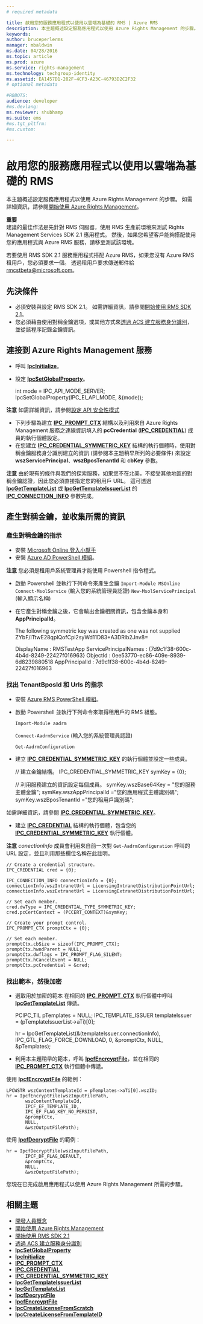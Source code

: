 ```yaml
---
# required metadata

title: 啟用您的服務應用程式以使用以雲端為基礎的 RMS | Azure RMS
description: 本主題概述設定服務應用程式以使用 Azure Rights Management 的步驟。
keywords:
author: bruceperlerms
manager: mbaldwin
ms.date: 04/28/2016
ms.topic: article
ms.prod: azure
ms.service: rights-management
ms.technology: techgroup-identity
ms.assetid: EA1457D1-282F-4CF3-A23C-46793D2C2F32
# optional metadata

#ROBOTS:
audience: developer
#ms.devlang:
ms.reviewer: shubhamp
ms.suite: ems
#ms.tgt_pltfrm:
#ms.custom:

---
```


# 啟用您的服務應用程式以使用以雲端為基礎的 RMS

本主題概述設定服務應用程式以使用 Azure Rights Management 的步驟。 如需詳細資訊，請參閱[開始使用 Azure Rights Management](https://technet.microsoft.com/en-us/library/jj585016.aspx)。

**重要**  
建議的最佳作法是先針對 RMS 伺服器，使用 RMS 生產前環境來測試 Rights Management Services SDK 2.1 應用程式。 然後，如果您希望客戶能夠搭配使用您的應用程式與 Azure RMS 服務，請移至測試該環境。

若要使用 RMS SDK 2.1 服務應用程式搭配 Azure RMS，如果您沒有 Azure RMS 租用戶，您必須要求一個。 透過租用戶要求傳送郵件給 <rmcstbeta@microsoft.com>。

## 先決條件

-   必須安裝與設定 RMS SDK 2.1。 如需詳細資訊，請參閱[開始使用 RMS SDK 2.1](getting-started-with-ad-rms-2-0.md)。
-   您必須藉由使用對稱金鑰選項，或其他方式來[透過 ACS 建立服務身分識別](https://msdn.microsoft.com/en-us/library/gg185924.aspx)，並從該程序記錄金鑰資訊。

## 連接到 Azure Rights Management 服務

-   呼叫 [**IpcInitialize**](/rights-management/sdk/2.1/api/win/functions#msipc_ipcinitialize)。
-   設定 [**IpcSetGlobalProperty**](/rights-management/sdk/2.1/api/win/functions#msipc_ipcsetglobalproperty)。


    int mode = IPC_API_MODE_SERVER;
    IpcSetGlobalProperty(IPC_EI_API_MODE, &(mode));


**注意**  如需詳細資訊，請參閱[設定 API 安全性模式](setting-the-api-security-mode-api-mode.md)

     

-   下列步驟為建立 [**IPC\_PROMPT\_CTX**](/rights-management/sdk/2.1/api/win/ipc_prompt_ctx#msipc_ipc_prompt_ctx) 結構以及利用來自 Azure Rights Management 服務之連線資訊填入的 **pcCredential** ([**IPC\_CREDENTIAL**](/rights-management/sdk/2.1/api/win/ipc_credential#msipc_ipc_credential)) 成員的執行個體設定。
-   在您建立 [**IPC\_CREDENTIAL\_SYMMETRIC\_KEY**](/rights-management/sdk/2.1/api/win/ipc_credential#msipc_ipc_credential_symmetric_key) 結構的執行個體時，使用對稱金鑰服務身分識別建立的資訊 (請參閱本主題稍早所列的必要條件) 來設定 **wszServicePrincipal**、**wszBposTenantId** 和 **cbKey** 參數。

**注意**   由於現有的條件與我們的探索服務，如果您不在北美，不接受其他地區的對稱金鑰認證，因此您必須直接指定您的租用戶 URL。 這可透過 [**IpcGetTemplateList**](/rights-management/sdk/2.1/api/win/functions#msipc_ipcgettemplatelist) 或 [**IpcGetTemplateIssuerList**](/rights-management/sdk/2.1/api/win/functions#msipc_ipcgettemplateissuerlist) 的 [**IPC\_CONNECTION\_INFO**](/rights-management/sdk/2.1/api/win/ipc_connection_info#msipc_ipc_connection_info) 參數完成。

## 產生對稱金鑰，並收集所需的資訊

### 產生對稱金鑰的指示

-   安裝 [Microsoft Online 登入小幫手](http://go.microsoft.com/fwlink/p/?LinkID=286152)
-   安裝 [Azure AD PowerShell 模組](https://bposast.vo.msecnd.net/MSOPMW/8073.4/amd64/AdministrationConfig-en.msi)。

**注意**  您必須是租用戶系統管理員才能使用 Powershell 指令程式。


-   啟動 Powershell 並執行下列命令來產生金鑰
            `Import-Module MSOnline`
            `Connect-MsolService` (輸入您的系統管理員認證)
            `New-MsolServicePrincipal` (輸入顯示名稱)
-   在它產生對稱金鑰之後，它會輸出金鑰相關資訊，包含金鑰本身和 **AppPrincipalId**。



    The following symmetric key was created as one was not supplied
    ZYbF/lTtwE28qplQofCpi2syWd11D83+A3DRlb2Jnv8=

    DisplayName : RMSTestApp
    ServicePrincipalNames : {7d9c1f38-600c-4b4d-8249-22427f016963}
    ObjectId : 0ee53770-ec86-409e-8939-6d8239880518
    AppPrincipalId : 7d9c1f38-600c-4b4d-8249-22427f016963



### 找出 **TenantBposId** 和 **Urls** 的指示

-   安裝 [Azure RMS PowerShell 模組](https://technet.microsoft.com/en-us/library/jj585012.aspx)。
-   啟動 Powershell 並執行下列命令來取得租用戶的 RMS 組態。

    `Import-Module aadrm`

    `Connect-AadrmService` (輸入您的系統管理員認證)

    `Get-AadrmConfiguration`


-   建立 [**IPC\_CREDENTIAL\_SYMMETRIC\_KEY**](/rights-management/sdk/2.1/api/win/ipc_credential#msipc_ipc_credential_symmetric_key) 的執行個體並設定一些成員。

    // 建立金鑰結構。
    IPC_CREDENTIAL_SYMMETRIC_KEY symKey = {0};

    // 利用服務建立的資訊設定每個成員。
    symKey.wszBase64Key = "您的服務主體金鑰";
    symKey.wszAppPrincipalId ="您的應用程式主體識別碼";
    symKey.wszBposTenantId ="您的租用戶識別碼";


如需詳細資訊，請參閱 [**IPC\_CREDENTIAL\_SYMMETRIC\_KEY**](/rights-management/sdk/2.1/api/win/ipc_credential#msipc_ipc_credential_symmetric_key)。

-   建立 [**IPC\_CREDENTIAL**](/rights-management/sdk/2.1/api/win/ipc_credential#msipc_ipc_credential) 結構的執行個體，包含您的 [**IPC\_CREDENTIAL\_SYMMETRIC\_KEY**](/rights-management/sdk/2.1/api/win/ipc_credential#msipc_ipc_credential_symmetric_key) 執行個體。

**注意**  *conectionInfo* 成員會利用來自前一次對 `Get-AadrmConfiguration` 呼叫的 URL 設定，並且利用那些欄位名稱在此註明。

    // Create a credential structure.
    IPC_CREDENTIAL cred = {0};

    IPC_CONNECTION_INFO connectionInfo = {0};
    connectionInfo.wszIntranetUrl = LicensingIntranetDistributionPointUrl;
    connectionInfo.wszExtranetUrl = LicensingExtranetDistributionPointUrl;

    // Set each member.
    cred.dwType = IPC_CREDENTIAL_TYPE_SYMMETRIC_KEY;
    cred.pcCertContext = (PCCERT_CONTEXT)&symKey;

    // Create your prompt control.
    IPC_PROMPT_CTX promptCtx = {0};

    // Set each member.
    promptCtx.cbSize = sizeof(IPC_PROMPT_CTX);
    promptCtx.hwndParent = NULL;
    promptCtx.dwflags = IPC_PROMPT_FLAG_SILENT;
    promptCtx.hCancelEvent = NULL;
    promptCtx.pcCredential = &cred;

### 找出範本，然後加密

-   選取用於加密的範本
    在相同的 [**IPC\_PROMPT\_CTX**](/rights-management/sdk/2.1/api/win/ipc_prompt_ctx#msipc_ipc_prompt_ctx) 執行個體中呼叫 [**IpcGetTemplateList**](/rights-management/sdk/2.1/api/win/functions#msipc_ipcgettemplatelist) 傳遞。


    PCIPC_TIL pTemplates = NULL;
    IPC_TEMPLATE_ISSUER templateIssuer = (pTemplateIssuerList->aTi)[0];

    hr = IpcGetTemplateList(&(templateIssuer.connectionInfo),
           IPC_GTL_FLAG_FORCE_DOWNLOAD,
           0,
           &promptCtx,
           NULL,
           &pTemplates);


-   利用本主題稍早的範本，呼叫 [**IpcfEncrcyptFile**](/rights-management/sdk/2.1/api/win/functions#msipc_ipcfencryptfile)，並在相同的 [**IPC\_PROMPT\_CTX**](/rights-management/sdk/2.1/api/win/ipc_prompt_ctx#msipc_ipc_prompt_ctx) 執行個體中傳遞。

使用 [**IpcfEncrcyptFile**](/rights-management/sdk/2.1/api/win/functions#msipc_ipcfencryptfile) 的範例：

    LPCWSTR wszContentTemplateId = pTemplates->aTi[0].wszID;
    hr = IpcfEncryptFile(wszInputFilePath,
           wszContentTemplateId,
           IPCF_EF_TEMPLATE_ID,
           IPC_EF_FLAG_KEY_NO_PERSIST,
           &promptCtx,
           NULL,
           &wszOutputFilePath);

使用 [**IpcfDecryptFile**](/rights-management/sdk/2.1/api/win/functions#msipc_ipcfdecryptfile) 的範例：

    hr = IpcfDecryptFile(wszInputFilePath,
           IPCF_DF_FLAG_DEFAULT,
           &promptCtx,
           NULL,
           &wszOutputFilePath);

您現在已完成啟用應用程式以使用 Azure Rights Management 所需的步驟。

## 相關主題

* [開發人員概念](ad-rms-concepts-nav.md)
* [開始使用 Azure Rights Management](https://technet.microsoft.com/en-us/library/jj585016.aspx)
* [開始使用 RMS SDK 2.1](getting-started-with-ad-rms-2-0.md)
* [透過 ACS 建立服務身分識別](https://msdn.microsoft.com/en-us/library/gg185924.aspx)
* [**IpcSetGlobalProperty**](/rights-management/sdk/2.1/api/win/functions#msipc_ipcsetglobalproperty)
* [**IpcInitialize**](/rights-management/sdk/2.1/api/win/functions#msipc_ipcinitialize)
* [**IPC\_PROMPT\_CTX**](/rights-management/sdk/2.1/api/win/ipc_prompt_ctx#msipc_ipc_prompt_ctx)
* [**IPC\_CREDENTIAL**](/rights-management/sdk/2.1/api/win/ipc_credential#msipc_ipc_credential)
* [**IPC\_CREDENTIAL\_SYMMETRIC\_KEY**](/rights-management/sdk/2.1/api/win/ipc_credential#msipc_ipc_credential_symmetric_key)
* [**IpcGetTemplateIssuerList**](/rights-management/sdk/2.1/api/win/functions#msipc_ipcgettemplateissuerlist)
* [**IpcGetTemplateList**](/rights-management/sdk/2.1/api/win/functions#msipc_ipcgettemplatelist)
* [**IpcfDecryptFile**](/rights-management/sdk/2.1/api/win/functions#msipc_ipcfdecryptfile)
* [**IpcfEncrcyptFile**](/rights-management/sdk/2.1/api/win/functions#msipc_ipcfencryptfile)
* [**IpcCreateLicenseFromScratch**](/rights-management/sdk/2.1/api/win/functions#msipc_ipccreatelicensefromscratch)
* [**IpcCreateLicenseFromTemplateID**](/rights-management/sdk/2.1/api/win/functions#msipc_ipccreatelicensefromtemplateid)
 

 


<!--HONumber=Apr16_HO4-->


